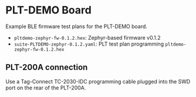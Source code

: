 # PLT-DEMO Board

Example BLE firmware test plans for the PLT-DEMO board.

- `pltdemo-zephyr-fw-0.1.2.hex`: Zephyr-based firmware v0.1.2
- `suite-PLTDEMO-zephyr-0.1.2.yaml`: PLT test plan programming `pltdemo-zephyr-fw-0.1.2.hex`

## PLT-200A connection

Use a Tag-Connect TC-2030-IDC programming cable plugged
into the SWD port on the rear of the PLT-200A.

